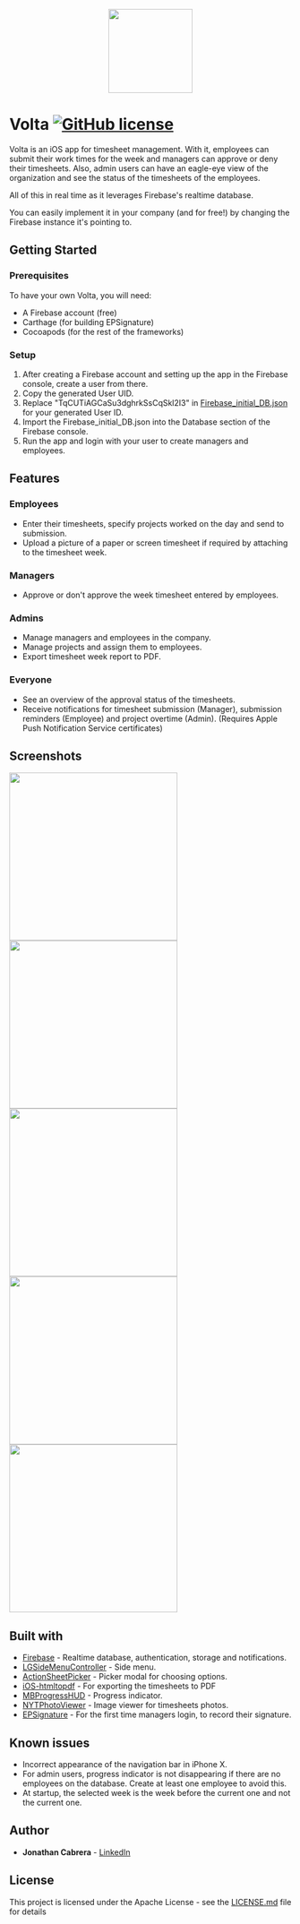 <p align="center">
  <img width="150" height="150" src="Resources/volta_logo.png">
</p>

# Volta [![GitHub license](https://img.shields.io/badge/license-Apache-lightgrey.svg)](LICENSE.md)

Volta is an iOS app for timesheet management. With it, employees can submit their work times for the week and managers can approve or deny their timesheets. Also, admin users can have an eagle-eye view of the organization and see the status of the timesheets of the employees.

All of this in real time as it leverages Firebase's realtime database.

You can easily implement it in your company (and for free!) by changing the Firebase instance it's pointing to.

## Getting Started

### Prerequisites

To have your own Volta, you will need:
- A Firebase account (free)
- Carthage (for building EPSignature)
- Cocoapods (for the rest of the frameworks)

### Setup

1. After creating a Firebase account and setting up the app in the Firebase console, create a user from there.
2. Copy the generated User UID.
3. Replace "TqCUTiAGCaSu3dghrkSsCqSkl2I3" in [Firebase\_initial\_DB.json](Resources/Firebase_initial_DB.json) for your generated User ID.
4. Import the Firebase\_initial\_DB.json into the Database section of the Firebase console.
5. Run the app and login with your user to create managers and employees.

## Features

### Employees
- Enter their timesheets, specify projects worked on the day and send to submission.
- Upload a picture of a paper or screen timesheet if required by attaching to the timesheet week.

### Managers
- Approve or don't approve the week timesheet entered by employees.

### Admins
- Manage managers and employees in the company.
- Manage projects and assign them to employees.
- Export timesheet week report to PDF.

### Everyone
- See an overview of the approval status of the timesheets. 
- Receive notifications for timesheet submission (Manager), submission reminders (Employee) and project overtime (Admin). (Requires Apple Push Notification Service certificates)

## Screenshots

<img src="Resources/Screenshots/iPhone_47_01.png" width="300">
<img src="Resources/Screenshots/iPhone_47_02.png" width="300">
<img src="Resources/Screenshots/iPhone_47_03.png" width="300">
<img src="Resources/Screenshots/iPhone_47_04.png" width="300">
<img src="Resources/Screenshots/iPhone_47_05.png" width="300">

## Built with
- [Firebase][1] - Realtime database, authentication, storage and notifications.
- [LGSideMenuController][2] - Side menu.
- [ActionSheetPicker][3] - Picker modal for choosing options.
- [iOS-htmltopdf][4] - For exporting the timesheets to PDF
- [MBProgressHUD][5] - Progress indicator.
- [NYTPhotoViewer][6] - Image viewer for timesheets photos.
- [EPSignature][7] - For the first time managers login, to record their signature.

[1]: https://firebase.google.com
[2]: https://github.com/Friend-LGA/LGSideMenuController
[3]: https://github.com/skywinder/ActionSheetPicker-3.0
[4]: https://github.com/iclems/iOS-htmltopdf
[5]: https://www.github.com/jdg/MBProgressHUD
[6]: https://github.com/NYTimes/NYTPhotoViewer
[7]: https://github.com/ipraba/EPSignature

## Known issues
- Incorrect appearance of the navigation bar in iPhone X.
- For admin users, progress indicator is not disappearing if there are no employees on the database. Create at least one employee to avoid this.
- At startup, the selected week is the week before the current one and not the current one.

## Author

* **Jonathan Cabrera** - [LinkedIn](https://www.linkedin.com/in/jcabreram/en)
            
## License

This project is licensed under the Apache License - see the [LICENSE.md](LICENSE.md) file for details
